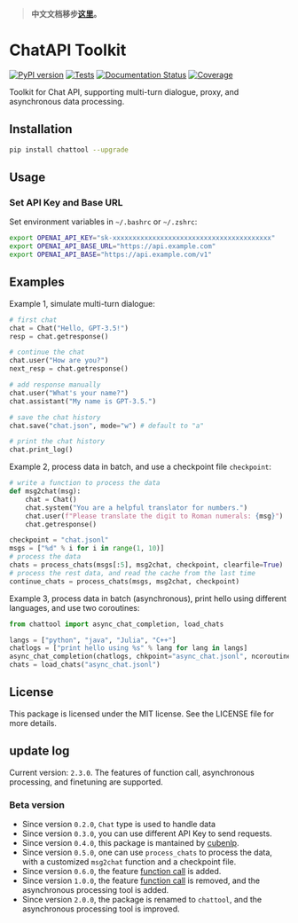 > **中文文档移步[这里](README_zh_CN.md)。**

# ChatAPI Toolkit
[![PyPI version](https://img.shields.io/pypi/v/chattool.svg)](https://pypi.python.org/pypi/chattool)
[![Tests](https://github.com/cubenlp/chatapi_toolkit/actions/workflows/test.yml/badge.svg)](https://github.com/cubenlp/chatapi_toolkit/actions/workflows/test.yml/)
[![Documentation Status](https://img.shields.io/badge/docs-github_pages-blue.svg)](https://chattool.cubenlp.com)
[![Coverage](https://codecov.io/gh/cubenlp/chatapi_toolkit/branch/master/graph/badge.svg)](https://codecov.io/gh/cubenlp/chatapi_toolkit)

<!-- 
[![Updates](https://pyup.io/repos/github/cubenlp/chattool/shield.svg)](https://pyup.io/repos/github/cubenlp/chattool/) 
-->

Toolkit for Chat API, supporting multi-turn dialogue, proxy, and asynchronous data processing.

## Installation

```bash
pip install chattool --upgrade
```

## Usage

### Set API Key and Base URL

Set environment variables in `~/.bashrc` or `~/.zshrc`:

```bash
export OPENAI_API_KEY="sk-xxxxxxxxxxxxxxxxxxxxxxxxxxxxxxxxxxxxxxxx"
export OPENAI_API_BASE_URL="https://api.example.com"
export OPENAI_API_BASE="https://api.example.com/v1"
```

## Examples

Example 1, simulate multi-turn dialogue:

```python
# first chat
chat = Chat("Hello, GPT-3.5!")
resp = chat.getresponse()

# continue the chat
chat.user("How are you?")
next_resp = chat.getresponse()

# add response manually
chat.user("What's your name?")
chat.assistant("My name is GPT-3.5.")

# save the chat history
chat.save("chat.json", mode="w") # default to "a"

# print the chat history
chat.print_log()
```

Example 2, process data in batch, and use a checkpoint file `checkpoint`:

```python
# write a function to process the data
def msg2chat(msg):
    chat = Chat()
    chat.system("You are a helpful translator for numbers.")
    chat.user(f"Please translate the digit to Roman numerals: {msg}")
    chat.getresponse()

checkpoint = "chat.jsonl"
msgs = ["%d" % i for i in range(1, 10)]
# process the data
chats = process_chats(msgs[:5], msg2chat, checkpoint, clearfile=True)
# process the rest data, and read the cache from the last time
continue_chats = process_chats(msgs, msg2chat, checkpoint)
```

Example 3, process data in batch (asynchronous), print hello using different languages, and use two coroutines:

```python
from chattool import async_chat_completion, load_chats

langs = ["python", "java", "Julia", "C++"]
chatlogs = ["print hello using %s" % lang for lang in langs]
async_chat_completion(chatlogs, chkpoint="async_chat.jsonl", ncoroutines=2)
chats = load_chats("async_chat.jsonl")
```

## License

This package is licensed under the MIT license. See the LICENSE file for more details.

## update log

Current version: `2.3.0`. The features of function call, asynchronous processing, and finetuning are supported.

### Beta version
- Since version `0.2.0`, `Chat` type is used to handle data
- Since version `0.3.0`, you can use different API Key to send requests.
- Since version `0.4.0`, this package is mantained by [cubenlp](https://github.com/cubenlp).
- Since version `0.5.0`, one can use `process_chats` to process the data, with a customized `msg2chat` function and a checkpoint file.
- Since version `0.6.0`, the feature [function call](https://platform.openai.com/docs/guides/gpt/function-calling) is added.
- Since version `1.0.0`, the feature [function call](https://platform.openai.com/docs/guides/gpt/function-calling) is removed, and the asynchronous processing tool is added.
- Since version `2.0.0`, the package is renamed to `chattool`, and the asynchronous processing tool is improved.